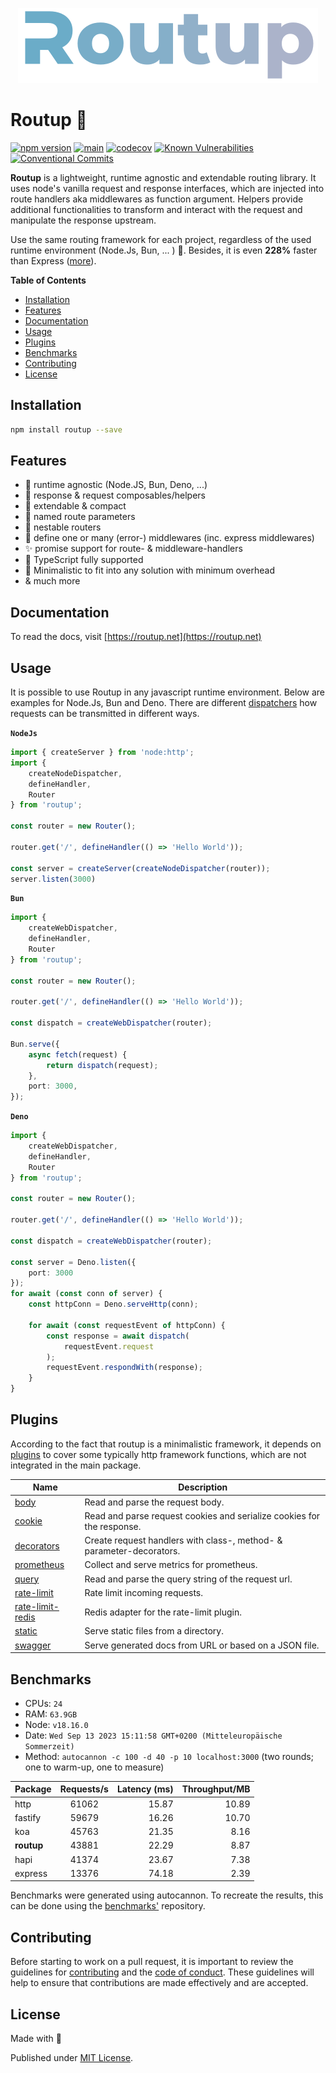 <div align="center">

[![Routup banner](./.github/assets/banner.png)](https://routup.net)

</div>

# Routup 🧙‍

[![npm version](https://badge.fury.io/js/routup.svg)](https://badge.fury.io/js/routup)
[![main](https://github.com/Tada5hi/routup/actions/workflows/main.yml/badge.svg)](https://github.com/Tada5hi/routup/actions/workflows/main.yml)
[![codecov](https://codecov.io/gh/tada5hi/routup/branch/master/graph/badge.svg?token=CLIA667K6V)](https://codecov.io/gh/tada5hi/routup)
[![Known Vulnerabilities](https://snyk.io/test/github/Tada5hi/routup/badge.svg)](https://snyk.io/test/github/Tada5hi/routup)
[![Conventional Commits](https://img.shields.io/badge/Conventional%20Commits-1.0.0-%23FE5196?logo=conventionalcommits&logoColor=white)](https://conventionalcommits.org)

**Routup** is a lightweight, runtime agnostic and extendable routing library.
It uses node's vanilla request and response interfaces, which are injected into route handlers aka middlewares as function argument.
Helpers provide additional functionalities to transform and interact with the request and manipulate the response upstream.

Use the same routing framework for each project, regardless of the used runtime environment (Node.Js, Bun, ... ) 🎉.
Besides, it is even **228%** faster than Express ([more](#benchmarks)).



**Table of Contents**

- [Installation](#installation)
- [Features](#features)
- [Documentation](#documentation)
- [Usage](#usage)
- [Plugins](#plugins)
- [Benchmarks](#benchmarks)
- [Contributing](#contributing)
- [License](#license)

## Installation

```bash
npm install routup --save
```

## Features

- 🚀 runtime agnostic (Node.JS, Bun, Deno, ...)
- 🧰 response & request composables/helpers
- 💼 extendable & compact
- 🛫 named route parameters
- 📁 nestable routers
- 🤝️ define one or many (error-) middlewares (inc. express middlewares)
- ✨ promise support for route- & middleware-handlers
- 👕 TypeScript fully supported
- 🤏 Minimalistic to fit into any solution with minimum overhead
- & much more

## Documentation

To read the docs, visit [https://routup.net](https://routup.net)

## Usage

It is possible to use Routup in any javascript runtime environment. Below are examples for Node.Js, Bun and Deno.
There are different [dispatchers](https://routup.net/guide/dispatcher) how requests can be transmitted in different ways.

**`NodeJs`**

```typescript
import { createServer } from 'node:http';
import {
    createNodeDispatcher,
    defineHandler,
    Router
} from 'routup';

const router = new Router();

router.get('/', defineHandler(() => 'Hello World'));

const server = createServer(createNodeDispatcher(router));
server.listen(3000)
```

**`Bun`**

```typescript
import {
    createWebDispatcher,
    defineHandler,
    Router
} from 'routup';

const router = new Router();

router.get('/', defineHandler(() => 'Hello World'));

const dispatch = createWebDispatcher(router);

Bun.serve({
    async fetch(request) {
        return dispatch(request);
    },
    port: 3000,
});
```

**`Deno`**

```typescript
import {
    createWebDispatcher,
    defineHandler,
    Router
} from 'routup';

const router = new Router();

router.get('/', defineHandler(() => 'Hello World'));

const dispatch = createWebDispatcher(router);

const server = Deno.listen({
    port: 3000
});
for await (const conn of server) {
    const httpConn = Deno.serveHttp(conn);

    for await (const requestEvent of httpConn) {
        const response = await dispatch(
            requestEvent.request
        );
        requestEvent.respondWith(response);
    }
}
```

## Plugins

According to the fact that routup is a minimalistic framework, 
it depends on [plugins](https://github.com/routup/plugins) to cover some 
typically http framework functions, which are not integrated in the main package.

| Name                                                                                          | Description                                                            |
|-----------------------------------------------------------------------------------------------|------------------------------------------------------------------------|
| [body](https://github.com/routup/plugins/tree/master/packages/body)                           | Read and parse the request body.                                       |
| [cookie](https://github.com/routup/plugins/tree/master/packages/cookie)                       | Read and parse request cookies and serialize cookies for the response. |
| [decorators](https://github.com/routup/plugins/tree/master/packages/decorators)               | Create request handlers with class-, method- & parameter-decorators.   |
| [prometheus](https://github.com/routup/plugins/tree/master/packages/prometheus)               | Collect and serve metrics for prometheus.                              |
| [query](https://github.com/routup/plugins/tree/master/packages/query)                         | Read and parse the query string of the request url.                    |
| [rate-limit](https://github.com/routup/plugins/tree/master/packages/rate-limit)               | Rate limit incoming requests.                                          |
| [rate-limit-redis](https://github.com/routup/plugins/tree/master/packages/rate-limit-redis)   | Redis adapter for the rate-limit plugin.                               |
| [static](https://github.com/routup/plugins/tree/master/packages/static)                       | Serve static files from a directory.                                   |
| [swagger](https://github.com/routup/plugins/tree/master/packages/swagger)                     | Serve generated docs from URL or based on a JSON file.                 |

## Benchmarks

* CPUs:  `24`
* RAM:  `63.9GB`
* Node: `v18.16.0`
* Date:  `Wed Sep 13 2023 15:11:58 GMT+0200 (Mitteleuropäische Sommerzeit) `
* Method: `autocannon -c 100 -d 40 -p 10 localhost:3000` (two rounds; one to warm-up, one to measure)

| Package    | Requests/s  |  Latency (ms) |   Throughput/MB |
|:-----------|:-----------:|--------------:|----------------:|
| http       |    61062    |         15.87 |           10.89 |
| fastify    |    59679    |         16.26 |           10.70 |
| koa        |    45763    |         21.35 |            8.16 |
| **routup** |    43881    |         22.29 |            8.87 |
| hapi       |    41374    |         23.67 |            7.38 |
| express    |    13376    |         74.18 |            2.39 |

Benchmarks were generated using autocannon. 
To recreate the results, this can be done using the [benchmarks'](https://github.com/routup/benchmarks) repository.
## Contributing

Before starting to work on a pull request, it is important to review the guidelines for
[contributing](./CONTRIBUTING.md) and the [code of conduct](./CODE_OF_CONDUCT.md).
These guidelines will help to ensure that contributions are made effectively and are accepted.

## License

Made with 💚

Published under [MIT License](./LICENSE).
